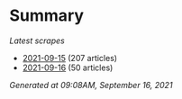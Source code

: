 # Summary
*Latest scrapes*
* [2021-09-15](https://github.com/nuuuwan/news_lk/blob/data/news_lk.2021-09-15.json) (207 articles)
* [2021-09-16](https://github.com/nuuuwan/news_lk/blob/data/news_lk.2021-09-16.json) (50 articles)

*Generated at 09:08AM, September 16, 2021*